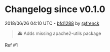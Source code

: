 # Changelog since v0.1.0

2018/06/26 04:10 UTC - [bfd1288](https://github.com/hassio-addons/addon-octobox/commit/bfd128874fb9bc7149e9e5d452d227f9347beb37) by [@frenck](https://github.com/frenck)
> :ambulance: Adds missing apache2-utils package

Ref #1 

